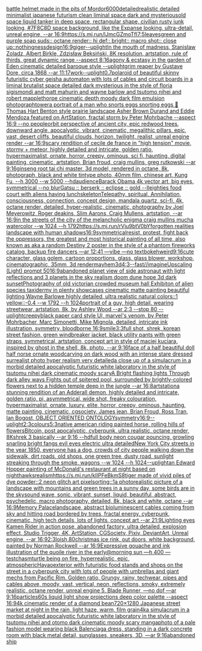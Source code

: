 [battle helmet made in the pits of Mordor](https://www.ebank.nz/aiartgenerator?category=battle%2520helmet%2520made%2520in%2520the%2520pits%2520of%2520Mordor)[6000](https://www.ebank.nz/aiartgenerator?category=6000)[detailed](https://www.ebank.nz/aiartgenerator?category=detailed)[realistic detailed minimalist japanese futurism clean liminal space dark and mysterious](https://www.ebank.nz/aiartgenerator?category=realistic%2520detailed%2520minimalist%2520japanese%2520futurism%2520clean%2520liminal%2520space%2520dark%2520and%2520mysterious)[old space liquid tanker in deep space, rectangular shape, civilian rusty junk looking, #7F8C8D space background, like the Expanse looking, ultra-detail, unreal engine, --ar 16:9](https://www.ebank.nz/aiartgenerator?category=old%2520space%2520liquid%2520tanker%2520in%2520deep%2520space%2C%2520rectangular%2520shape%2C%2520civilian%2520rusty%2520junk%2520looking%2C%2520%237F8C8D%2520space%2520background%2C%2520like%2520the%2520Expanse%2520looking%2C%2520ultra-detail%2C%2520unreal%2520engine%2C%2520--ar%252016%3A9)[<https://s.mj.run/lJmcGZmoTfI>](https://www.ebank.nz/aiartgenerator?category=%3Chttps%3A//s.mj.run/lJmcGZmoTfI%3E)[7:5](https://www.ebank.nz/aiartgenerator?category=7%3A5)[leaves](https://www.ebank.nz/aiartgenerator?category=leaves)[green and purple soap suds:: octane render:: hi def:: bright:: macro shot:: close up::](https://www.ebank.nz/aiartgenerator?category=green%2520and%2520purple%2520soap%2520suds%3A%3A%2520octane%2520render%3A%3A%2520hi%2520def%3A%3A%2520bright%3A%3A%2520macro%2520shot%3A%3A%2520close%2520up%3A%3A)[nothingness](https://www.ebank.nz/aiartgenerator?category=nothingness)[design](https://www.ebank.nz/aiartgenerator?category=design)[16:9](https://www.ebank.nz/aiartgenerator?category=16%3A9)[giger](https://www.ebank.nz/aiartgenerator?category=giger)[--uplight](https://www.ebank.nz/aiartgenerator?category=--uplight)[In the mouth of madness, Stanislaw Zoladz, Albert Birkle, Zdzisław Beksiński, 8K resolution, artstation, rule of thirds, great dynamic range --aspect 8:16](https://www.ebank.nz/aiartgenerator?category=In%2520the%2520mouth%2520of%2520madness%2C%2520Stanislaw%2520Zoladz%2C%2520Albert%2520Birkle%2C%2520Zdzis%C5%82aw%2520Beksi%C5%84ski%2C%25208K%2520resolution%2C%2520artstation%2C%2520rule%2520of%2520thirds%2C%2520great%2520dynamic%2520range%2520--aspect%25208%3A16)[agony & ecstasy in the garden of Eden cinematic detailed baroque style --uplight](https://www.ebank.nz/aiartgenerator?category=agony%2520%26%2520ecstasy%2520in%2520the%2520garden%2520of%2520Eden%2520cinematic%2520detailed%2520baroque%2520style%2520--uplight)[grim reaper by Gustave Dore, circa 1868 --ar 11:17](https://www.ebank.nz/aiartgenerator?category=grim%2520reaper%2520by%2520Gustave%2520Dore%2C%2520circa%25201868%2520--ar%252011%3A17)[work](https://www.ebank.nz/aiartgenerator?category=work)[--uplight](https://www.ebank.nz/aiartgenerator?category=--uplight)[0.7](https://www.ebank.nz/aiartgenerator?category=0.7)[polaroid of beautiful skinny futuristic cyber geisha automaton with lots of cables and circuit boards in a liminal brutalist space detailed dark mysterious in the style of floria sigismondi and matt mahurin and wayne barlow and tsutomo nihei and robert mapplethorpe cinematic depth moody dark film emulsion photograph](https://www.ebank.nz/aiartgenerator?category=polaroid%2520of%2520beautiful%2520skinny%2520futuristic%2520cyber%2520geisha%2520automaton%2520with%2520lots%2520of%2520cables%2520and%2520circuit%2520boards%2520in%2520a%2520liminal%2520brutalist%2520space%2520detailed%2520dark%2520mysterious%2520in%2520the%2520style%2520of%2520floria%2520sigismondi%2520and%2520matt%2520mahurin%2520and%2520wayne%2520barlow%2520and%2520tsutomo%2520nihei%2520and%2520robert%2520mapplethorpe%2520cinematic%2520depth%2520moody%2520dark%2520film%2520emulsion%2520photograph)[tower](https://www.ebank.nz/aiartgenerator?category=tower)[a portrait of a man who snorts eggs snorting eggs 🥚](https://www.ebank.nz/aiartgenerator?category=a%2520portrait%2520of%2520a%2520man%2520who%2520snorts%2520eggs%2520snorting%2520eggs%2520%F0%9F%A5%9A)[Thomas Hart Benton style  prairie landscape Asher Brown Durand and Eddie Mendoza featured on ArtStation, fractal storm by Peter Mohrbache --aspect 16:9 --no people](https://www.ebank.nz/aiartgenerator?category=Thomas%2520Hart%2520Benton%2520style%2520%2520prairie%2520landscape%2520Asher%2520Brown%2520Durand%2520and%2520Eddie%2520Mendoza%2520featured%2520on%2520ArtStation%2C%2520fractal%2520storm%2520by%2520Peter%2520Mohrbache%2520--aspect%252016%3A9%2520--no%2520people)[orbit perspective of ancient city, epic redwood trees, downward angle, apocalyptic, vibrant, cinematic, megalithic pillars, epic, vast, desert cliffs, beautiful clouds, horizon, twilight, realist, unreal engine render --ar 16:9](https://www.ebank.nz/aiartgenerator?category=orbit%2520perspective%2520of%2520ancient%2520city%2C%2520epic%2520redwood%2520trees%2C%2520downward%2520angle%2C%2520apocalyptic%2C%2520vibrant%2C%2520cinematic%2C%2520megalithic%2520pillars%2C%2520epic%2C%2520vast%2C%2520desert%2520cliffs%2C%2520beautiful%2520clouds%2C%2520horizon%2C%2520twilight%2C%2520realist%2C%2520unreal%2520engine%2520render%2520--ar%252016%3A9)[scary rendition of cecile de france in "high tension" movie, stormy + meteor, highly detailed and intricate, golden ratio, hypermaximalist, ornate, horror, creepy, ominous, sci fi, haunting, digital painting, cinematic, artstation, Brian froud, craig mullins, greg rutkowski --ar 9:16](https://www.ebank.nz/aiartgenerator?category=scary%2520rendition%2520of%2520cecile%2520de%2520france%2520in%2520%22high%2520tension%22%2520movie%2C%2520stormy%2520%2B%2520meteor%2C%2520highly%2520detailed%2520and%2520intricate%2C%2520golden%2520ratio%2C%2520hypermaximalist%2C%2520ornate%2C%2520horror%2C%2520creepy%2C%2520ominous%2C%2520sci%2520fi%2C%2520haunting%2C%2520digital%2520painting%2C%2520cinematic%2C%2520artstation%2C%2520Brian%2520froud%2C%2520craig%2520mullins%2C%2520greg%2520rutkowski%2520--ar%25209%3A16)[ginseng root tai chi master, 3d model, rendered in octane, 8k, photograph, black and white tintype photo, 40mm film, chinese art, Kung Fu, --h 3000 --w 5000 --hd](https://www.ebank.nz/aiartgenerator?category=ginseng%2520root%2520tai%2520chi%2520master%2C%25203d%2520model%2C%2520rendered%2520in%2520octane%2C%25208k%2C%2520photograph%2C%2520black%2520and%2520white%2520tintype%2520photo%2C%252040mm%2520film%2C%2520chinese%2520art%2C%2520Kung%2520Fu%2C%2520--h%25203000%2520--w%25205000%2520--hd)[audience](https://www.ebank.nz/aiartgenerator?category=audience)[Barack Obama 4k vector art, big eyes, symmetrical --no blur](https://www.ebank.nz/aiartgenerator?category=Barack%2520Obama%25204k%2520vector%2520art%2C%2520big%2520eyes%2C%2520symmetrical%2520--no%2520blur)[Gatsu :: berserk :: eclipse :: gold --ll](https://www.ebank.nz/aiartgenerator?category=Gatsu%2520%3A%3A%2520berserk%2520%3A%3A%2520eclipse%2520%3A%3A%2520gold%2520--ll)[eighties food court with aliens having lunch](https://www.ebank.nz/aiartgenerator?category=eighties%2520food%2520court%2520with%2520aliens%2520having%2520lunch)[skeleton](https://www.ebank.nz/aiartgenerator?category=skeleton)[Telepathy, spiritual, Annihilation, consciousness, connection, concept design, mandala quartz, sci-fi, 4k, octane render, detailed, hyper-realistic, cinematic, photography by Joel Meyerowitz, Roger deakins, Slim Aarons, Craig Mullens, artstation, --ar 16:9](https://www.ebank.nz/aiartgenerator?category=Telepathy%2C%2520spiritual%2C%2520Annihilation%2C%2520consciousness%2C%2520connection%2C%2520concept%2520design%2C%2520mandala%2520quartz%2C%2520sci-fi%2C%25204k%2C%2520octane%2520render%2C%2520detailed%2C%2520hyper-realistic%2C%2520cinematic%2C%2520photography%2520by%2520Joel%2520Meyerowitz%2C%2520Roger%2520deakins%2C%2520Slim%2520Aarons%2C%2520Craig%2520Mullens%2C%2520artstation%2C%2520--ar%252016%3A9)[in the streets of the city of the melancholic enigma craig mullins mucha watercolor --w 1024 --h 1792](https://www.ebank.nz/aiartgenerator?category=in%2520the%2520streets%2520of%2520the%2520city%2520of%2520the%2520melancholic%2520enigma%2520craig%2520mullins%2520mucha%2520watercolor%2520--w%25201024%2520--h%25201792)[<https://s.mj.run/rVju9btV0bY>](https://www.ebank.nz/aiartgenerator?category=%3Chttps%3A//s.mj.run/rVju9btV0bY%3E)[forgotten realities landscape with human shadows](https://www.ebank.nz/aiartgenerator?category=forgotten%2520realities%2520landscape%2520with%2520human%2520shadows)[16:9](https://www.ebank.nz/aiartgenerator?category=16%3A9)[symmetrical](https://www.ebank.nz/aiartgenerator?category=symmetrical)[resist, protest, fight back the oppressors, the greatest and most historical painting of all time, also known as aka a random Destiny 2 poster in the style of a phantom fireworks catalog, backup fire dancers —ar 12:41 —vibe —no text](https://www.ebank.nz/aiartgenerator?category=resist%2C%2520protest%2C%2520fight%2520back%2520the%2520oppressors%2C%2520the%2520greatest%2520and%2520most%2520historical%2520painting%2520of%2520all%2520time%2C%2520also%2520known%2520as%2520aka%2520a%2520random%2520Destiny%25202%2520poster%2520in%2520the%2520style%2520of%2520a%2520phantom%2520fireworks%2520catalog%2C%2520backup%2520fire%2520dancers%2520%E2%80%94ar%252012%3A41%2520%E2%80%94vibe%2520%E2%80%94no%2520text)[bokeh](https://www.ebank.nz/aiartgenerator?category=bokeh)[weird](https://www.ebank.nz/aiartgenerator?category=weird)[9:16](https://www.ebank.nz/aiartgenerator?category=9%3A16)[cute character, glass golem, cartoon proportions, glass, glass blower, workshop, cinematographic, 35mm, 3d render](https://www.ebank.nz/aiartgenerator?category=cute%2520character%2C%2520glass%2520golem%2C%2520cartoon%2520proportions%2C%2520glass%2C%2520glass%2520blower%2C%2520workshop%2C%2520cinematographic%2C%252035mm%2C%25203d%2520render)[mayhem](https://www.ebank.nz/aiartgenerator?category=mayhem)[3d](https://www.ebank.nz/aiartgenerator?category=3d)[4:3](https://www.ebank.nz/aiartgenerator?category=4%3A3)[--fast](https://www.ebank.nz/aiartgenerator?category=--fast)[//imagineUpscaling (Light) prompt 50](https://www.ebank.nz/aiartgenerator?category=//imagineUpscaling%2520%28Light%29%2520prompt%252050)[16:9](https://www.ebank.nz/aiartgenerator?category=16%3A9)[abandoned planet view of side astronaut with light reflections and 3 planets in the sky realism doom dune hope 3d dark sunset](https://www.ebank.nz/aiartgenerator?category=abandoned%2520planet%2520view%2520of%2520side%2520astronaut%2520with%2520light%2520reflections%2520and%25203%2520planets%2520in%2520the%2520sky%2520realism%2520doom%2520dune%2520hope%25203d%2520dark%2520sunset)[Photography of old victorian crowded museum hall Exhibiton of alien species taxidermy in plenty showcases cinematic matte painting beautiful lighting Wayne Barlowe highly detailed, ultra realistic natural colors::1 yellow::-0.4 --w 1792 --h 1024](https://www.ebank.nz/aiartgenerator?category=Photography%2520of%2520old%2520victorian%2520crowded%2520museum%2520hall%2520Exhibiton%2520of%2520alien%2520species%2520taxidermy%2520in%2520plenty%2520showcases%2520cinematic%2520matte%2520painting%2520beautiful%2520lighting%2520Wayne%2520Barlowe%2520highly%2520detailed%2C%2520ultra%2520realistic%2520natural%2520colors%3A%3A1%2520yellow%3A%3A-0.4%2520--w%25201792%2520--h%25201024)[portrait of a guy, high detail, wearing streetwear, artstation, 8k, by Ashley Wood --ar 2:3 --stop 80 --uplight](https://www.ebank.nz/aiartgenerator?category=portrait%2520of%2520a%2520guy%2C%2520high%2520detail%2C%2520wearing%2520streetwear%2C%2520artstation%2C%25208k%2C%2520by%2520Ashley%2520Wood%2520--ar%25202%3A3%2520--stop%252080%2520--uplight)[creepy](https://www.ebank.nz/aiartgenerator?category=creepy)[black paper card style UI, marvel's venom, by Peter Mohrbacher, Marc Simonetti, Mike Mignola, detailed, intricate ink illustration, symmetry, bloodborne 16:9](https://www.ebank.nz/aiartgenerator?category=black%2520paper%2520card%2520style%2520UI%2C%2520marvel%27s%2520venom%2C%2520by%2520Peter%2520Mohrbacher%2C%2520Marc%2520Simonetti%2C%2520Mike%2520Mignola%2C%2520detailed%2C%2520intricate%2520ink%2520illustration%2C%2520symmetry%2C%2520bloodborne%252016%3A9)[smile](https://www.ebank.nz/aiartgenerator?category=smile)[3:3](https://www.ebank.nz/aiartgenerator?category=3%3A3)[full shot, shrek, korean street fashion, green windbreaker jacket,  black utility pants with green straps, symmetrical, artstation, concept art in style of maciej kuciara,  inspired by ghost in the shell, 8k, photo, --ar 9:16](https://www.ebank.nz/aiartgenerator?category=full%2520shot%2C%2520shrek%2C%2520korean%2520street%2520fashion%2C%2520green%2520windbreaker%2520jacket%2C%2520%2520black%2520utility%2520pants%2520with%2520green%2520straps%2C%2520symmetrical%2C%2520artstation%2C%2520concept%2520art%2520in%2520style%2520of%2520maciej%2520kuciara%2C%2520%2520inspired%2520by%2520ghost%2520in%2520the%2520shell%2C%25208k%2C%2520photo%2C%2520--ar%25209%3A16)[face of a half beautiful doll half norse ornate woodcarving on dark wood with an intense stare dressed  surrealist photo hyper realism very detailed](https://www.ebank.nz/aiartgenerator?category=face%2520of%2520a%2520half%2520beautiful%2520doll%2520half%2520norse%2520ornate%2520woodcarving%2520on%2520dark%2520wood%2520with%2520an%2520intense%2520stare%2520dressed%2520%2520surrealist%2520photo%2520hyper%2520realism%2520very%2520detailed)[a close up of a simulacrum in a morbid detailed apocalyptic futuristic white laboratory in the style of tsutomu nihei dark cinematic moody scary](https://www.ebank.nz/aiartgenerator?category=a%2520close%2520up%2520of%2520a%2520simulacrum%2520in%2520a%2520morbid%2520detailed%2520apocalyptic%2520futuristic%2520white%2520laboratory%2520in%2520the%2520style%2520of%2520tsutomu%2520nihei%2520dark%2520cinematic%2520moody%2520scary)[A Bright flashing lights Through dark alley ways Fights out of spitered pool, surrounded by brightly-colored flowers next to a hidden temple deep in the jungle --ar 16:8](https://www.ebank.nz/aiartgenerator?category=A%2520Bright%2520flashing%2520lights%2520Through%2520dark%2520alley%2520ways%2520Fights%2520out%2520of%2520spitered%2520pool%2C%2520surrounded%2520by%2520brightly-colored%2520flowers%2520next%2520to%2520a%2520hidden%2520temple%2520deep%2520in%2520the%2520jungle%2520--ar%252016%3A8)[artstation](https://www.ebank.nz/aiartgenerator?category=artstation)[a stunning rendition of an  Adderall demon, highly detailed and intricate, golden ratio, pi, asymmetrical, wide shot, freaky colouration, hypermaximalist, ornate, luxury, elite, horror, creepy, ominous, haunting, matte painting, cinematic, cgsociety, James jean, Brian Froud, Ross Tran, Ian Bogost, OBJECT ORIENTED ONTOLOGY](https://www.ebank.nz/aiartgenerator?category=a%2520stunning%2520rendition%2520of%2520an%2520%2520Adderall%2520demon%2C%2520highly%2520detailed%2520and%2520intricate%2C%2520golden%2520ratio%2C%2520pi%2C%2520asymmetrical%2C%2520wide%2520shot%2C%2520freaky%2520colouration%2C%2520hypermaximalist%2C%2520ornate%2C%2520luxury%2C%2520elite%2C%2520horror%2C%2520creepy%2C%2520ominous%2C%2520haunting%2C%2520matte%2520painting%2C%2520cinematic%2C%2520cgsociety%2C%2520James%2520jean%2C%2520Brian%2520Froud%2C%2520Ross%2520Tran%2C%2520Ian%2520Bogost%2C%2520OBJECT%2520ORIENTED%2520ONTOLOGY)[symmetry](https://www.ebank.nz/aiartgenerator?category=symmetry)[16:9](https://www.ebank.nz/aiartgenerator?category=16%3A9)[--uplight](https://www.ebank.nz/aiartgenerator?category=--uplight)[2:3](https://www.ebank.nz/aiartgenerator?category=2%3A3)[colours](https://www.ebank.nz/aiartgenerator?category=colours)[5:3](https://www.ebank.nz/aiartgenerator?category=5%3A3)[native american riding painted horse, rolling hills of flowers](https://www.ebank.nz/aiartgenerator?category=native%2520american%2520riding%2520painted%2520horse%2C%2520rolling%2520hills%2520of%2520flowers)[Bitcoin, post apocalyptic, cyberpunk, ultra realistic, octane render, 8K](https://www.ebank.nz/aiartgenerator?category=Bitcoin%2C%2520post%2520apocalyptic%2C%2520cyberpunk%2C%2520ultra%2520realistic%2C%2520octane%2520render%2C%25208K)[shrek 3 basically --ar 9:16 --hd](https://www.ebank.nz/aiartgenerator?category=shrek%25203%2520basically%2520--ar%25209%3A16%2520--hd)[full body neon cougar pouncing, growling snarling bright fangs evil eyes electric ultra detailed](https://www.ebank.nz/aiartgenerator?category=full%2520body%2520neon%2520cougar%2520pouncing%2C%2520growling%2520snarling%2520bright%2520fangs%2520evil%2520eyes%2520electric%2520ultra%2520detailed)[New York City streets in the year 1850, everyone has a dog, crowds of city people walking down the sidewalk, dirt roads, old shops, one green tree, dusty road, sunlight streaking through the smoke, wagons  --w 1024 --h 1024](https://www.ebank.nz/aiartgenerator?category=New%2520York%2520City%2520streets%2520in%2520the%2520year%25201850%2C%2520everyone%2520has%2520a%2520dog%2C%2520crowds%2520of%2520city%2520people%2520walking%2520down%2520the%2520sidewalk%2C%2520dirt%2520roads%2C%2520old%2520shops%2C%2520one%2520green%2520tree%2C%2520dusty%2520road%2C%2520sunlight%2520streaking%2520through%2520the%2520smoke%2C%2520wagons%2520%2520--w%25201024%2520--h%25201024)[--uplight](https://www.ebank.nz/aiartgenerator?category=--uplight)[an Edward Hopper painting of McDonald's restaurant at night based on nighthawks](https://www.ebank.nz/aiartgenerator?category=an%2520Edward%2520Hopper%2520painting%2520of%2520McDonald%27s%2520restaurant%2520at%2520night%2520based%2520on%2520nighthawks)[realism](https://www.ebank.nz/aiartgenerator?category=realism)[<https://s.mj.run/kIIPFeBkmS8>](https://www.ebank.nz/aiartgenerator?category=%3Chttps%3A//s.mj.run/kIIPFeBkmS8%3E)[tiger made of vivid piles of dye powder::2 neon glitch art pixelsorting::1](https://www.ebank.nz/aiartgenerator?category=tiger%2520made%2520of%2520vivid%2520piles%2520of%2520dye%2520powder%3A%3A2%2520neon%2520glitch%2520art%2520pixelsorting%3A%3A1)[a photorealistic picture of a landscape with mountains and green trees in a sunny day, some birds are in the sky](https://www.ebank.nz/aiartgenerator?category=a%2520photorealistic%2520picture%2520of%2520a%2520landscape%2520with%2520mountains%2520and%2520green%2520trees%2520in%2520a%2520sunny%2520day%2C%2520some%2520birds%2520are%2520in%2520the%2520sky)[sound wave, sonic, vibrant, sunset, liquid, beautiful, abstract, psychedelic, macro photography, detailed, 8k, black and white, octane --ar 16:9](https://www.ebank.nz/aiartgenerator?category=sound%2520wave%2C%2520sonic%2C%2520vibrant%2C%2520sunset%2C%2520liquid%2C%2520beautiful%2C%2520abstract%2C%2520psychedelic%2C%2520macro%2520photography%2C%2520detailed%2C%25208k%2C%2520black%2520and%2520white%2C%2520octane%2520--ar%252016%3A9)[Memory Palace](https://www.ebank.nz/aiartgenerator?category=Memory%2520Palace)[landscape, abstract bioluminescent cables coming from sky and hitting road bordered by trees, fractal energy, cyberpunk, cinematic, high tech details,  lots of lights, concept art --ar 21:9](https://www.ebank.nz/aiartgenerator?category=landscape%2C%2520abstract%2520bioluminescent%2520cables%2520coming%2520from%2520sky%2520and%2520hitting%2520road%2520bordered%2520by%2520trees%2C%2520fractal%2520energy%2C%2520cyberpunk%2C%2520cinematic%2C%2520high%2520tech%2520details%2C%2520%2520lots%2520of%2520lights%2C%2520concept%2520art%2520--ar%252021%3A9)[Lighting eyes Kamen Rider in action pose, abandoned factory, ultra detailed, explosion effect, Studio Trigger, 4K, ArtStation, CGSociety, Pixiv, DeviantArt, Unreal engine, --ar 16:9](https://www.ebank.nz/aiartgenerator?category=Lighting%2520eyes%2520Kamen%2520Rider%2520in%2520action%2520pose%2C%2520abandoned%2520factory%2C%2520ultra%2520detailed%2C%2520explosion%2520effect%2C%2520Studio%2520Trigger%2C%25204K%2C%2520ArtStation%2C%2520CGSociety%2C%2520Pixiv%2C%2520DeviantArt%2C%2520Unreal%2520engine%2C%2520--ar%252016%3A9)[2:3](https://www.ebank.nz/aiartgenerator?category=2%3A3)[loish,](https://www.ebank.nz/aiartgenerator?category=loish%2C)[80](https://www.ebank.nz/aiartgenerator?category=80)[christmas ice rink, out doors, white background, painted by Norman Rockwell --ar 16:9](https://www.ebank.nz/aiartgenerator?category=christmas%2520ice%2520rink%2C%2520out%2520doors%2C%2520white%2520background%2C%2520painted%2520by%2520Norman%2520Rockwell%2520--ar%252016%3A9)[Expressive gouache and ink illustration of the quoile river in the early@morning sun —h 400 —test](https://www.ebank.nz/aiartgenerator?category=Expressive%2520gouache%2520and%2520ink%2520illustration%2520of%2520the%2520quoile%2520river%2520in%2520the%2520early%40morning%2520sun%2520%E2%80%94h%2520400%2520%E2%80%94test)[chasm](https://www.ebank.nz/aiartgenerator?category=chasm)[turtle being on fire, hyperrealistic, epic, atmospheric](https://www.ebank.nz/aiartgenerator?category=turtle%2520being%2520on%2520fire%2C%2520hyperrealistic%2C%2520epic%2C%2520atmospheric)[Hayao](https://www.ebank.nz/aiartgenerator?category=Hayao)[exterior with futuristic food stands and shops on the street in a cyberpunk city with lots of people with umbrellas and giant mechs from Pacific Rim. Golden ratio, Grungy, rainy, techwear, pipes and cables above, moody, vast, vertical, neon, reflections, smoky, extremely realistic, octane render, unreal engine 5, Blade Runner, —no dof —ar 9:16](https://www.ebank.nz/aiartgenerator?category=exterior%2520with%2520futuristic%2520food%2520stands%2520and%2520shops%2520on%2520the%2520street%2520in%2520a%2520cyberpunk%2520city%2520with%2520lots%2520of%2520people%2520with%2520umbrellas%2520and%2520giant%2520mechs%2520from%2520Pacific%2520Rim.%2520Golden%2520ratio%2C%2520Grungy%2C%2520rainy%2C%2520techwear%2C%2520pipes%2520and%2520cables%2520above%2C%2520moody%2C%2520vast%2C%2520vertical%2C%2520neon%2C%2520reflections%2C%2520smoky%2C%2520extremely%2520realistic%2C%2520octane%2520render%2C%2520unreal%2520engine%25205%2C%2520Blade%2520Runner%2C%2520%E2%80%94no%2520dof%2520%E2%80%94ar%25209%3A16)[particles](https://www.ebank.nz/aiartgenerator?category=particles)[60s liquid light show projections deep color palette --aspect 16:9](https://www.ebank.nz/aiartgenerator?category=60s%2520liquid%2520light%2520show%2520projections%2520deep%2520color%2520palette%2520--aspect%252016%3A9)[4k cinematic render of a diamond bean](https://www.ebank.nz/aiartgenerator?category=4k%2520cinematic%2520render%2520of%2520a%2520diamond%2520bean)[720×1280 Japanese street market at night in the rain, light haze, warm, film grain](https://www.ebank.nz/aiartgenerator?category=720%C3%971280%2520Japanese%2520street%2520market%2520at%2520night%2520in%2520the%2520rain%2C%2520light%2520haze%2C%2520warm%2C%2520film%2520grain)[4k](https://www.ebank.nz/aiartgenerator?category=4k)[a simulacrum in a morbid detailed apocalyptic futuristic white laboratory in the style of tsutomu nihei and otomo dark cinematic moody scary manga](https://www.ebank.nz/aiartgenerator?category=a%2520simulacrum%2520in%2520a%2520morbid%2520detailed%2520apocalyptic%2520futuristic%2520white%2520laboratory%2520in%2520the%2520style%2520of%2520tsutomu%2520nihei%2520and%2520otomo%2520dark%2520cinematic%2520moody%2520scary%2520manga)[photo of a pale fashion model wearing black Balenciaga dress, standing in a dark concrete room with black metal detail, sunglasses, sneakers, 3D, —ar 9:16](https://www.ebank.nz/aiartgenerator?category=photo%2520of%2520a%2520pale%2520fashion%2520model%2520wearing%2520black%2520Balenciaga%2520dress%2C%2520standing%2520in%2520a%2520dark%2520concrete%2520room%2520with%2520black%2520metal%2520detail%2C%2520sunglasses%2C%2520sneakers%2C%25203D%2C%2520%E2%80%94ar%25209%3A16)[abandoned ship](https://www.ebank.nz/aiartgenerator?category=abandoned%2520ship)